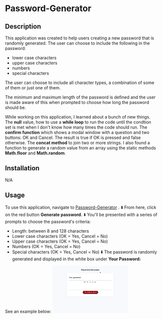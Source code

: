 # Password-Generator

## Description
This application was created to help users creating a new password that is randomly generated. 
The user can choose to include the following in the password:
- lower case characters
- upper case characters 
- numbers 
- special characters

The user can choose to include all character types, a combination of some of them or just one of them.

The minimum and maximum length of the password is defined and the user is made aware of this when prompted to choose how long the password should be.

While working on this application, I learned about a bunch of new things. The **null** value, how to use a **while loop** to run the code until the condtion set is met when I don't know how many times the code should run. The **confirm function** which shows a modal window with a question and two buttons: OK and Cancel. The result is true if OK is pressed and false otherwise. The **concat method** to join two or more strings. I also found a function to generate a random value from an array using the static methods **Math.floor** and **Math.random**.

## Installation 
N/A

## Usage
To use this application, navigate to [Password-Generator]() .
⬇️
From here, click on the red button **Generate password**.
⬇️
You'll be presented with a series of prompts to choose the password's criteria:
- Length: between 8 and 128 characters
- Lower case characters (OK = Yes, Cancel = No)
- Upper case characters (OK = Yes, Cancel = No)
- Numbers (OK = Yes, Cancel = No)
- Special characters (OK = Yes, Cancel = No)
⬇️
The password is randomly generated and displayed in the white box under **Your Password:**

See an example below:
![alt Password generator example](assets/images/Password-Generator-Usage.gif)